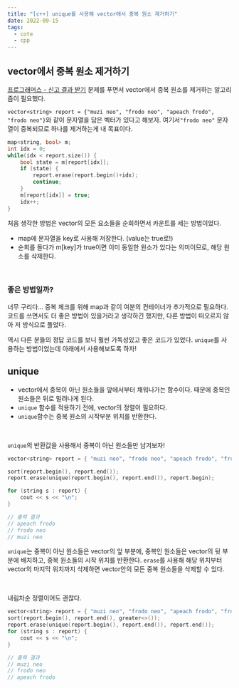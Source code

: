 ```yaml
---
title: "[c++] unique를 사용해 vector에서 중복 원소 제거하기"
date: 2022-09-15
tags:
  - cote
  - cpp
---
```


## vector에서 중복 원소 제거하기

[프로그래머스 - 신고 결과 받기](https://school.programmers.co.kr/learn/courses/30/lessons/92334) 문제를 푸면서 vector에서 중복 원소를 제거하는 알고리즘이 필요했다.

`vector<string> report = {"muzi neo", "frodo neo", "apeach frodo", "frodo neo"}`와 같이 문자열을 담은 벡터가 있다고 해보자. 여기서`"frodo neo"` 문자열이 중복되므로 하나를 제거하는게 내 목표이다.

```cpp
map<string, bool> m;
int idx = 0;
while(idx < report.size()) {
    bool state = m[report[idx]];
    if (state) {
        report.erase(report.begin()+idx);
        continue;
    }
    m[report[idx]] = true;
    idx++;
}
```

처음 생각한 방법은 vector의 모든 요소들을 순회하면서 카운트를 세는 방법이었다. 

* map에 문자열을 key로 사용해 저장한다. (value는 true로!)
* 순회를 돌다가 m[key]가 true이면 이미 동일한 원소가 있다는 의미이므로, 해당 원소를 삭제한다.

<br/>

### 좋은 방법일까?

너무 구리다... 중복 체크를 위해 map과 같이 여분의 컨테이너가 추가적으로 필요하다. 코드를 쓰면서도 더 좋은 방법이 있을거라고 생각하긴 했지만, 다른 방법이 떠오르지 않아 저 방식으로 풀었다. <br/>

역시 다른 분들의 정답 코드를 보니 훨씬 가독성있고 좋은 코드가 있었다. `unique`를 사용하는 방법이었는데 아래에서 사용해보도록 하자!



## unique

* vector에서 중복이 아닌 원소들을 앞에서부터 채워나가는 함수이다. 때문에 중복인 원소들은 뒤로 밀려나게 된다.
* `unique` 함수를 적용하기 전에, vector의 정렬이 필요하다.
* `unique`함수는 중복 원소의 시작부분 위치를 반환한다.

<br/>

`unique`의 반환값을 사용해서 중복이 아닌 원소들만 남겨보자!

```cpp
vector<string> report = { "muzi neo", "frodo neo", "apeach frodo", "frodo neo"};

sort(report.begin(), report.end());
report.erase(unique(report.begin(), report.end()), report.begin);

for (string s : report) {
    cout << s << "\n";
}

// 출력 결과
// apeach frodo
// frodo neo
// muzi neo
```

`unique`는 중복이 아닌 원소들은 vector의 앞 부분에, 중복인 원소들은 vector의 뒷 부분에 배치하고, 중복 원소들의 시작 위치를 반환한다. `erase`를 사용해 해당 위치부터 vector의 마지막 위치까지 삭제하면 vector안의 모든 중복 원소들을 삭제할 수 있다.

<br/>

내림차순 정렬이어도 괜찮다. 

```cpp
vector<string> report = { "muzi neo", "frodo neo", "apeach frodo", "frodo neo" };
sort(report.begin(), report.end(), greater<>());
report.erase(unique(report.begin(), report.end()), report.end());
for (string s : report) {
    cout << s << "\n";
}

// 출력 결과
// muzi neo
// frodo neo
// apeach frodo
```





